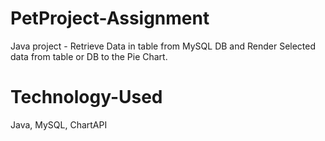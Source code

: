 # PetProject-Assignment
Java project - Retrieve Data in table from MySQL DB and Render Selected data from table or DB to the Pie Chart.


# Technology-Used
Java, MySQL, ChartAPI


